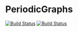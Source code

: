# PeriodicGraphs

[![Build Status](https://travis-ci.com/Liozou/PeriodicGraphs.jl.svg?branch=master)](https://travis-ci.com/Liozou/PeriodicGraphs.jl)
[![Build Status](https://ci.appveyor.com/api/projects/status/github/Liozou/PeriodicGraphs.jl?svg=true)](https://ci.appveyor.com/project/Liozou/PeriodicGraphs-jl)
